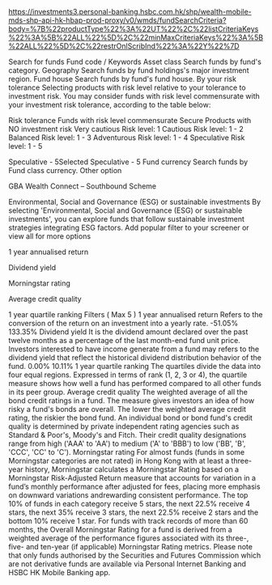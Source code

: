 https://investments3.personal-banking.hsbc.com.hk/shp/wealth-mobile-mds-shp-api-hk-hbap-prod-proxy/v0/wmds/fundSearchCriteria?body=%7B%22productType%22%3A%22UT%22%2C%22listCriteriaKeys%22%3A%5B%22ALL%22%5D%2C%22minMaxCriteriaKeys%22%3A%5B%22ALL%22%5D%2C%22restrOnlScribInd%22%3A%22Y%22%7D


Search for funds
Fund code / Keywords
Asset class
Search funds by fund's category.
Geography
Search funds by fund holdings's major investment region.
Fund house
Search funds by fund's fund house.
By your risk tolerance
Selecting products with risk level relative to your tolerance to investment risk.
You may consider funds with risk level commensurate with your investment risk tolerance, according to the table below:

Risk tolerance	Funds with risk level commensurate
Secure	Products with NO investment risk
Very cautious	Risk level: 1
Cautious	Risk level: 1 - 2
Balanced	Risk level: 1 - 3
Adventurous	Risk level: 1 - 4
Speculative	Risk level: 1 - 5

Speculative - 5Selected
Speculative - 5
Fund currency
Search funds by Fund class currency.
Other option

GBA Wealth Connect – Southbound Scheme

Environmental, Social and Governance (ESG) or sustainable investments
By selecting 'Environmental, Social and Governance (ESG) or sustainable investments', you can explore funds that follow sustainable investment strategies integrating ESG factors.
Add popular filter to your screener or view all for more options

1 year annualised return

Dividend yield

Morningstar rating

Average credit quality

1 year quartile ranking
Filters ( Max 5 )
1 year annualised return
Refers to the conversion of the return on an investment into a yearly rate.
-51.05%
133.35%
Dividend yield
It is the dividend amount declared over the past twelve months as a percentage of the last month-end fund unit price. Investors interested to have income generate from a fund may refers to the dividend yield that reflect the historical dividend distribution behavior of the fund.
0.00%
10.11%
1 year quartile ranking
The quartiles divide the data into four equal regions. Expressed in terms of rank (1, 2, 3 or 4), the quartile measure shows how well a fund has performed compared to all other funds in its peer group.
Average credit quality
The weighted average of all the bond credit ratings in a fund. The measure gives investors an idea of how risky a fund's bonds are overall. The lower the weighted average credit rating, the riskier the bond fund. An individual bond or bond fund's credit quality is determined by private independent rating agencies such as Standard & Poor's, Moody's and Fitch. Their credit quality designations range from high ('AAA' to 'AA') to medium ('A' to 'BBB') to low ('BB', 'B', 'CCC', 'CC' to 'C').
Morningstar rating
For almost funds (funds in some Morningstar categories are not rated) in Hong Kong with at least a three-year history, Morningstar calculates a Morningstar Rating based on a Morningstar Risk-Adjusted Return measure that accounts for variation in a fund’s monthly performance after adjusted for fees, placing more emphasis on downward variations andrewarding consistent performance. The top 10% of funds in each category receive 5 stars, the next 22.5% receive 4 stars, the next 35% receive 3 stars, the next 22.5% receive 2 stars and the bottom 10% receive 1 star. For funds with track records of more than 60 months, the Overall Morningstar Rating for a fund is derived from a weighted average of the performance figures associated with its three-, five- and ten-year (if applicable) Morningstar Rating metrics.
Please note that only funds authorised by the Securities and Futures Commission which are not derivative funds are available via Personal Internet Banking and HSBC HK Mobile Banking app.


